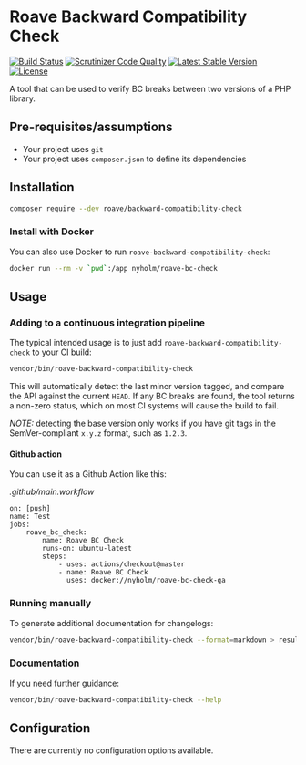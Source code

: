 # Roave Backward Compatibility Check

[![Build Status](https://travis-ci.org/Roave/BackwardCompatibilityCheck.svg?branch=master)](https://travis-ci.org/Roave/BackwardCompatibilityCheck)  [![Scrutinizer Code Quality](https://scrutinizer-ci.com/g/Roave/BackwardCompatibilityCheck/badges/quality-score.png?b=master)](https://scrutinizer-ci.com/g/Roave/BackwardCompatibilityCheck/?branch=master) [![Latest Stable Version](https://poser.pugx.org/roave/backward-compatibility-check/v/stable)](https://packagist.org/packages/roave/backward-compatibility-check) [![License](https://poser.pugx.org/roave/backward-compatibility-check/license)](https://packagist.org/packages/roave/backward-compatibility-check)

A tool that can be used to verify BC breaks between two versions
of a PHP library.

## Pre-requisites/assumptions

 * Your project uses `git`
 * Your project uses `composer.json` to define its dependencies

## Installation

```bash
composer require --dev roave/backward-compatibility-check
```

### Install with Docker

You can also use Docker to run `roave-backward-compatibility-check`: 

```bash
docker run --rm -v `pwd`:/app nyholm/roave-bc-check
```

## Usage

### Adding to a continuous integration pipeline

The typical intended usage is to just add `roave-backward-compatibility-check`
to your CI build:

```bash
vendor/bin/roave-backward-compatibility-check
```

This will automatically detect the last minor version tagged, and
compare the API against the current `HEAD`. If any BC breaks are found,
the tool returns a non-zero status, which on most CI systems will cause
the build to fail.

*NOTE:* detecting the base version only works if you have git tags in
the SemVer-compliant `x.y.z` format, such as `1.2.3`.

#### Github action

You can use it as a Github Action like this:

_.github/main.workflow_
```
on: [push]
name: Test
jobs:
    roave_bc_check:
        name: Roave BC Check
        runs-on: ubuntu-latest
        steps:
            - uses: actions/checkout@master
            - name: Roave BC Check
              uses: docker://nyholm/roave-bc-check-ga
```

### Running manually

To generate additional documentation for changelogs:

```bash
vendor/bin/roave-backward-compatibility-check --format=markdown > results.md
```

### Documentation

If you need further guidance:

```bash
vendor/bin/roave-backward-compatibility-check --help
```

## Configuration

There are currently no configuration options available.
